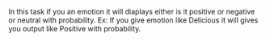 In this task if you an emotion it will diaplays either is it positive or negative or neutral with probability.
Ex: If you give emotion like Delicious it will gives you output like Positive with probability.
